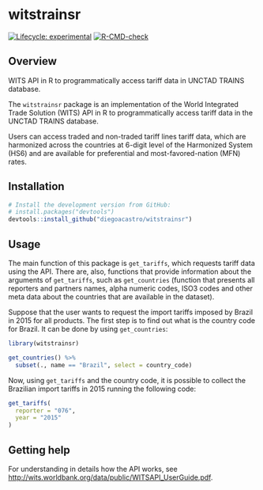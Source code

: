 # witstrainsr

<!-- badges: start -->
[![Lifecycle: experimental](https://img.shields.io/badge/lifecycle-experimental-orange.svg)](https://lifecycle.r-lib.org/articles/stages.html#experimental)
[![R-CMD-check](https://github.com/diegoacastro/witstrainsr/workflows/R-CMD-check/badge.svg)](https://github.com/diegoacastro/witstrainsr/actions)
<!-- badges: end -->

## Overview

WITS API in R to programmatically access tariff data in UNCTAD TRAINS database.
 
The `witstrainsr` package is an implementation of the World Integrated Trade 
Solution (WITS) API in R to programmatically access tariff data in the UNCTAD 
TRAINS database.

Users can access traded and non-traded tariff lines tariff data, which are 
harmonized across the countries at 6-digit level of the Harmonized System (HS6) 
and are available for preferential and most-favored-nation (MFN) rates.

## Installation

```r
# Install the development version from GitHub:
# install.packages("devtools")
devtools::install_github("diegoacastro/witstrainsr")
```

## Usage

The main function of this package is `get_tariffs`, which requests tariff data using the API. There are, also, functions that provide information about the arguments of `get_tariffs`, such as `get_countries` (function that presents all reporters and partners names, alpha numeric codes, ISO3 codes and other meta data about the countries that are available in the dataset).

Suppose that the user wants to request the import tariffs imposed by Brazil in 2015 for all products. The first step is to find out what is the country code for Brazil. It can be done by using `get_countries`:

```r
library(witstrainsr)

get_countries() %>% 
  subset(., name == "Brazil", select = country_code)
```

Now, using `get_tariffs` and the country code, it is possible to collect the Brazilian import tariffs in 2015 running the following code:

```r
get_tariffs(
  reporter = "076",
  year = "2015"
)
```

## Getting help

For understanding in details how the API works, see <http://wits.worldbank.org/data/public/WITSAPI_UserGuide.pdf>.
